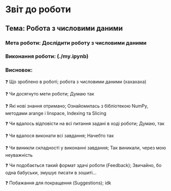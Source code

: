 # Звіт до роботи
## Тема:  Робота з числовими даними
### Мета роботи: Дослідити роботу з числовими даними

### Виконання роботи:  (./my.ipynb)

### Висновок:

❓ Що зроблено в роботі; 
робота з числовими даними (хахахаха)

❓ Чи досягнуто мети роботи;
Думаю так

❓ Які нові знання отримано;
Ознайомилась з бібліотекою NumPy, методами arange і linspace, Indexing та Slicing

❓ Чи вдалось відповісти на всі питання задані в ході роботи;
Думаю, так

❓ Чи вдалося виконати всі завдання;
Начебто так

❓ Чи виникли складності у виконанні завдання;
Так виникали, через мою неуважність

❓ Чи подобається такий формат здачі роботи (Feedback);
Звичайно, бо одна бабуськи, змушує писати в зошиті...

❓ Побажання для покращення (Suggestions);
idk
